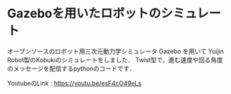 # Gazeboを用いたロボットのシミュレート
オープンソースのロボット用三次元動力学シミュレータ Gazebo を用いて Yuijin Robot製のKobukiのシミュレートをしました．
Twist型で，進む速度や回る角度のメッセージを配信するpythonのコードです．

YoutubeのLink : https://youtu.be/esF4cO49eLs

